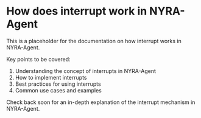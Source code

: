 # How does interrupt work in NYRA-Agent

This is a placeholder for the documentation on how interrupt works in NYRA-Agent. 

Key points to be covered:
1. Understanding the concept of interrupts in NYRA-Agent
2. How to implement interrupts
3. Best practices for using interrupts
4. Common use cases and examples

Check back soon for an in-depth explanation of the interrupt mechanism in NYRA-Agent.

